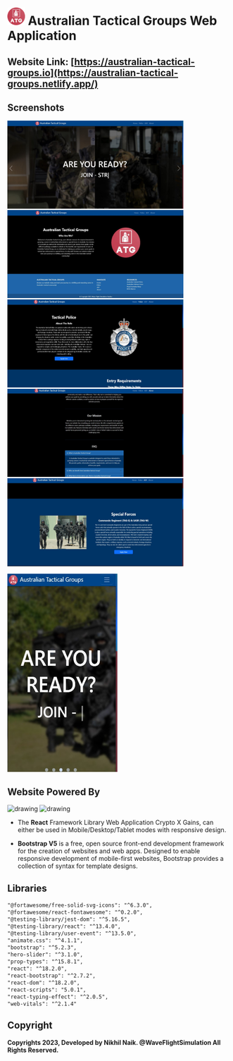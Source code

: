 # <img src="https://github.com/nikhilsurfingaus/australian-tactical-groups-web-app/blob/master/src/assets/resources/logo.png" width="40" > Australian Tactical Groups Web Application
## Website Link: [https://australian-tactical-groups.io](https://australian-tactical-groups.netlify.app/)
## Screenshots
<p float="left">
  <img src="https://github.com/nikhilsurfingaus/australian-tactical-groups-web-app/blob/master/src/assets/resources/Home.jpg" height=200 width="400" />
  <img src="https://github.com/nikhilsurfingaus/australian-tactical-groups-web-app/blob/master/src/assets/resources/Home2.jpg" height=200 width="400" />
  <img src="https://github.com/nikhilsurfingaus/australian-tactical-groups-web-app/blob/master/src/assets/resources/Pol.jpg" height=200 width="400" />
  <img src="https://github.com/nikhilsurfingaus/australian-tactical-groups-web-app/blob/master/src/assets/resources/about.jpg" height=200 width="400" />
  <img src="https://github.com/nikhilsurfingaus/australian-tactical-groups-web-app/blob/master/src/assets/resources/sf.jpg" height=200 width="400" />
</p>
  <img src="https://github.com/nikhilsurfingaus/australian-tactical-groups-web-app/blob/master/src/assets/resources/mobile.jpg" height=450 width="250" />


## Website Powered By
<img src="https://cdn.freebiesupply.com/logos/large/2x/react-1-logo-png-transparent.png" alt="drawing" width="100"/> <img 
src="https://upload.wikimedia.org/wikipedia/commons/thumb/b/b2/Bootstrap_logo.svg/1280px-Bootstrap_logo.svg.png" alt="drawing" width="100"/> 

- The **React** Framework Library Web Application Crypto X Gains, can either be used in Mobile/Desktop/Tablet modes with responsive design. 

- **Bootstrap V5** is a free, open source front-end development framework for the creation of websites and web apps. Designed to enable responsive development of mobile-first websites, Bootstrap provides a collection of syntax for template designs.

## Libraries
    "@fortawesome/free-solid-svg-icons": "^6.3.0",
    "@fortawesome/react-fontawesome": "^0.2.0",
    "@testing-library/jest-dom": "^5.16.5",
    "@testing-library/react": "^13.4.0",
    "@testing-library/user-event": "^13.5.0",
    "animate.css": "^4.1.1",
    "bootstrap": "^5.2.3",
    "hero-slider": "^3.1.0",
    "prop-types": "^15.8.1",
    "react": "^18.2.0",
    "react-bootstrap": "^2.7.2",
    "react-dom": "^18.2.0",
    "react-scripts": "5.0.1",
    "react-typing-effect": "^2.0.5",
    "web-vitals": "^2.1.4"

## Copyright

**Copyrights 2023, Developed by Nikhil Naik. @WaveFlightSimulation All Rights Reserved.**
